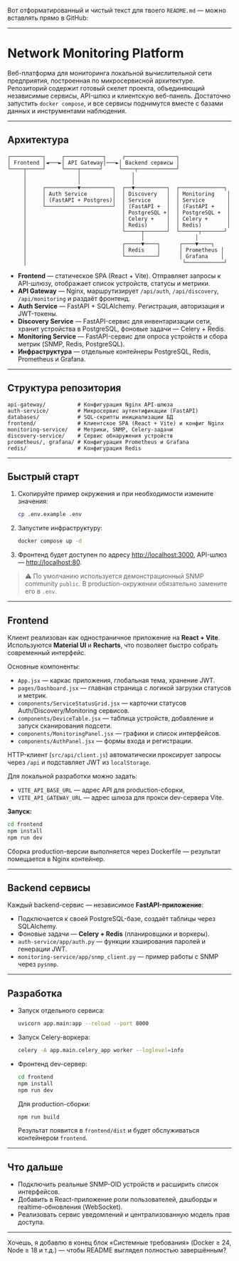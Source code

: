 Вот отформатированный и чистый текст для твоего `README.md` — можно вставлять прямо в GitHub:

---

# Network Monitoring Platform

Веб-платформа для мониторинга локальной вычислительной сети предприятия, построенная по микросервисной архитектуре.
Репозиторий содержит готовый скелет проекта, объединяющий независимые сервисы, API-шлюз и клиентскую веб-панель.
Достаточно запустить `docker compose`, и все сервисы поднимутся вместе с базами данных и инструментами наблюдения.

---

## Архитектура

```
┌──────────┐     ┌────────────┐     ┌────────────────┐
│ Frontend │◄───►│ API Gateway│───►│ Backend сервисы │
└────┬─────┘     └────┬──────┘     └────┬────────────┘
     │                │                │
     │                │                │
     │     ┌──────────▼──────────┐  ┌──▼──────────┐  ┌──────────────┐
     │     │ Auth Service        │  │ Discovery   │  │ Monitoring    │
     │     │ (FastAPI + Postgres)│  │ Service     │  │ Service       │
     │     └─────────────────────┘  │ (FastAPI +  │  │ (FastAPI +    │
     │                              │ PostgreSQL +│  │ PostgreSQL +  │
     │                              │ Celery +    │  │ Celery +      │
     │                              │ Redis)      │  │ Redis)        │
     │                              └─────┬───────┘  └──────┬───────┘
     │                                    │                │
     │                              ┌─────▼────┐      ┌────▼────┐
     │                              │ Redis    │      │ Prometheus │
     │                              └──────────┘      │ Grafana    │
     │                                                 └────────────┘
```

* **Frontend** — статическое SPA (React + Vite). Отправляет запросы к API-шлюзу, отображает список устройств, статусы и метрики.
* **API Gateway** — Nginx, маршрутизирует `/api/auth`, `/api/discovery`, `/api/monitoring` и раздаёт фронтенд.
* **Auth Service** — FastAPI + SQLAlchemy. Регистрация, авторизация и JWT-токены.
* **Discovery Service** — FastAPI-сервис для инвентаризации сети, хранит устройства в PostgreSQL, фоновые задачи — Celery + Redis.
* **Monitoring Service** — FastAPI-сервис для опроса устройств и сбора метрик (SNMP, Redis, PostgreSQL).
* **Инфраструктура** — отдельные контейнеры PostgreSQL, Redis, Prometheus и Grafana.

---

## Структура репозитория

```
api-gateway/          # Конфигурация Nginx API-шлюза
auth-service/         # Микросервис аутентификации (FastAPI)
databases/            # SQL-скрипты инициализации БД
frontend/             # Клиентское SPA (React + Vite) и конфиг Nginx
monitoring-service/   # Метрики, SNMP, Celery-задачи
discovery-service/    # Сервис обнаружения устройств
prometheus/, grafana/ # Конфигурация Prometheus и Grafana
redis/                # Конфигурация Redis
```

---

## Быстрый старт

1. Скопируйте пример окружения и при необходимости измените значения:

   ```bash
   cp .env.example .env
   ```

2. Запустите инфраструктуру:

   ```bash
   docker compose up -d
   ```

3. Фронтенд будет доступен по адресу [http://localhost:3000](http://localhost:3000),
   API-шлюз — [http://localhost:80](http://localhost:80).

> ⚠️ По умолчанию используется демонстрационный SNMP community `public`.
> В production-окружении обязательно замените его в `.env`.

---

## Frontend

Клиент реализован как одностраничное приложение на **React + Vite**.
Используются **Material UI** и **Recharts**, что позволяет быстро собрать современный интерфейс.

Основные компоненты:

* `App.jsx` — каркас приложения, глобальная тема, хранение JWT.
* `pages/Dashboard.jsx` — главная страница с логикой загрузки статусов и метрик.
* `components/ServiceStatusGrid.jsx` — карточки статусов Auth/Discovery/Monitoring сервисов.
* `components/DeviceTable.jsx` — таблица устройств, добавление и запуск сканирования подсети.
* `components/MonitoringPanel.jsx` — графики и список интерфейсов.
* `components/AuthPanel.jsx` — формы входа и регистрации.

HTTP-клиент (`src/api/client.js`) автоматически проксирует запросы через `/api` и подставляет JWT из `localStorage`.

Для локальной разработки можно задать:

* `VITE_API_BASE_URL` — адрес API для production-сборки,
* `VITE_API_GATEWAY_URL` — адрес шлюза для прокси dev-сервера Vite.

**Запуск:**

```bash
cd frontend
npm install
npm run dev
```

Сборка production-версии выполняется через Dockerfile — результат помещается в Nginx контейнер.

---

## Backend сервисы

Каждый backend-сервис — независимое **FastAPI-приложение**:

* Подключается к своей PostgreSQL-базе, создаёт таблицы через SQLAlchemy.
* Фоновые задачи — **Celery + Redis** (планировщики и воркеры).
* `auth-service/app/auth.py` — функции хэширования паролей и генерации JWT.
* `monitoring-service/app/snmp_client.py` — пример работы с SNMP через `pysnmp`.

---

## Разработка

* Запуск отдельного сервиса:

  ```bash
  uvicorn app.main:app --reload --port 8000
  ```

* Запуск Celery-воркера:

  ```bash
  celery -A app.main.celery_app worker --loglevel=info
  ```

* Фронтенд dev-сервер:

  ```bash
  cd frontend
  npm install
  npm run dev
  ```

  Для production-сборки:

  ```bash
  npm run build
  ```

  Результат появится в `frontend/dist` и будет обслуживаться контейнером `frontend`.

---

## Что дальше

* Подключить реальные SNMP-OID устройств и расширить список интерфейсов.
* Добавить в React-приложение роли пользователей, дашборды и realtime-обновления (WebSocket).
* Реализовать сервис уведомлений и централизованную модель прав доступа.

---

Хочешь, я добавлю в конец блок «Системные требования» (Docker ≥ 24, Node ≥ 18 и т.д.) — чтобы README выглядел полностью завершённым?
